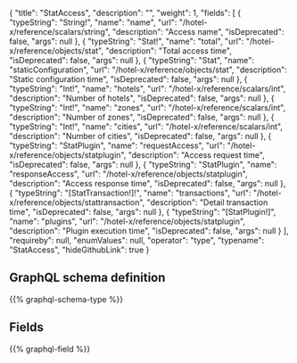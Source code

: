 {
  "title": "StatAccess",
  "description": "",
  "weight": 1,
  "fields": [
    {
      "typeString": "String!",
      "name": "name",
      "url": "/hotel-x/reference/scalars/string",
      "description": "Access name",
      "isDeprecated": false,
      "args": null
    },
    {
      "typeString": "Stat!",
      "name": "total",
      "url": "/hotel-x/reference/objects/stat",
      "description": "Total access time",
      "isDeprecated": false,
      "args": null
    },
    {
      "typeString": "Stat",
      "name": "staticConfiguration",
      "url": "/hotel-x/reference/objects/stat",
      "description": "Static configuration time",
      "isDeprecated": false,
      "args": null
    },
    {
      "typeString": "Int!",
      "name": "hotels",
      "url": "/hotel-x/reference/scalars/int",
      "description": "Number of hotels",
      "isDeprecated": false,
      "args": null
    },
    {
      "typeString": "Int!",
      "name": "zones",
      "url": "/hotel-x/reference/scalars/int",
      "description": "Number of zones",
      "isDeprecated": false,
      "args": null
    },
    {
      "typeString": "Int!",
      "name": "cities",
      "url": "/hotel-x/reference/scalars/int",
      "description": "Number of cities",
      "isDeprecated": false,
      "args": null
    },
    {
      "typeString": "StatPlugin",
      "name": "requestAccess",
      "url": "/hotel-x/reference/objects/statplugin",
      "description": "Access request time",
      "isDeprecated": false,
      "args": null
    },
    {
      "typeString": "StatPlugin",
      "name": "responseAccess",
      "url": "/hotel-x/reference/objects/statplugin",
      "description": "Access response time",
      "isDeprecated": false,
      "args": null
    },
    {
      "typeString": "[StatTransaction!]!",
      "name": "transactions",
      "url": "/hotel-x/reference/objects/stattransaction",
      "description": "Detail transaction time",
      "isDeprecated": false,
      "args": null
    },
    {
      "typeString": "[StatPlugin!]",
      "name": "plugins",
      "url": "/hotel-x/reference/objects/statplugin",
      "description": "Plugin execution time",
      "isDeprecated": false,
      "args": null
    }
  ],
  "requireby": null,
  "enumValues": null,
  "operator": "type",
  "typename": "StatAccess",
  "hideGithubLink": true
}
## GraphQL schema definition

{{% graphql-schema-type %}}

## Fields

{{% graphql-field %}}

